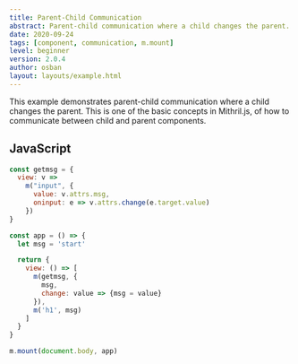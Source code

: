 ```yaml
---
title: Parent-Child Communication
abstract: Parent-child communication where a child changes the parent.
date: 2020-09-24
tags: [component, communication, m.mount]
level: beginner
version: 2.0.4
author: osban
layout: layouts/example.html
---
```


This example demonstrates parent-child communication where a child changes the parent.
This is one of the basic concepts in Mithril.js, of how to communicate between child and parent components.

## JavaScript

~~~js
const getmsg = {
  view: v =>
    m("input", {
      value: v.attrs.msg,
      oninput: e => v.attrs.change(e.target.value)
    })
}

const app = () => {
  let msg = 'start'

  return {
    view: () => [
      m(getmsg, {
        msg,
        change: value => {msg = value}
      }),
      m('h1', msg)
    ]
  }
}

m.mount(document.body, app)
~~~
